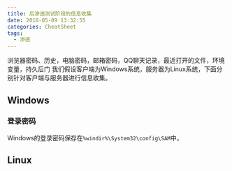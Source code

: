 ```yaml
---
title: 后渗透测试阶段的信息收集
date: 2018-05-09 13:32:55
categories: CheatSheet
tags:
  - 渗透
---
```


浏览器密码、历史，电脑密码，邮箱密码，QQ聊天记录，最近打开的文件，环境变量，持久后门
我们假设客户端为Windows系统，服务器为Linux系统，下面分别针对客户端与服务器进行信息收集。
## Windows
### 登录密码
Windows的登录密码保存在`%windir%\System32\config\SAM`中，
## Linux
